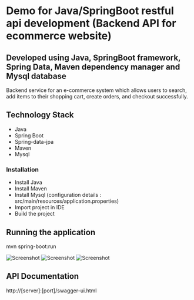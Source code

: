 # Demo for Java/SpringBoot restful api development (Backend API for ecommerce website)
## Developed using Java, SpringBoot framework, Spring Data, Maven dependency manager and Mysql database

Backend service for an e-commerce system which allows users to search, add items to their shopping cart, create orders, and checkout successfully.

## Technology Stack

* Java
* Spring Boot
* Spring-data-jpa
* Maven
* Mysql

### Installation

* Install Java
* Install Maven
* Install Mysql (configuration details : src/main/resources/application.properties)
* Import project in IDE
* Build the project

## Running the application

mvn spring-boot:run

![Screenshot](https://github.com/richasinhaa/Turing-Assignment/blob/master/src/main/resources/backend-architecture.png)
![Screenshot](https://github.com/richasinhaa/Turing-Assignment/blob/master/src/main/resources/registration-login-design.png)
![Screenshot](https://github.com/richasinhaa/Turing-Assignment/blob/master/src/main/resources/system-design.png)

## API Documentation

http://[server]:[port]/swagger-ui.html

